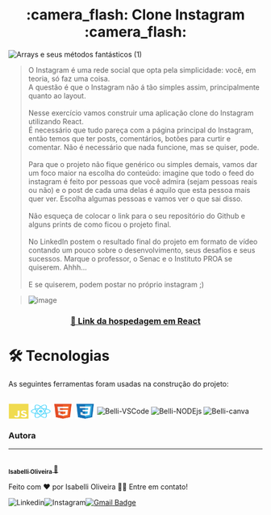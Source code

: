 <h1 align=center >	:camera_flash: Clone Instagram 	:camera_flash: </h1>

![Arrays e seus métodos fantásticos (1)](https://user-images.githubusercontent.com/104120168/202301964-e9b499e5-b3aa-41fd-9173-487caef86e51.jpg)

> <p>O Instagram é uma rede social que opta pela simplicidade: você, em teoria, só faz uma coisa. <br>A questão é que o Instagram não á tão simples assim, principalmente quanto ao layout. <br><br>Nesse exercício vamos construir uma aplicação clone do Instagram utilizando React.<br>É necessário que tudo pareça com a página principal do Instagram, então temos que ter posts, comentários, botões para curtir e comentar. Não é necessário que nada funcione, mas se quiser, pode.<br><br>Para que o projeto não fique genérico ou simples demais, vamos dar um foco maior na escolha do conteúdo: imagine que todo o feed do instagram é feito por pessoas que você admira (sejam pessoas reais ou não) e o post de cada uma delas é aquilo que esta pessoa mais quer ver. Escolha algumas pessoas e vamos ver o que sai disso. <br><br>Não esqueça de colocar o link para o seu repositório do Github e alguns prints de como ficou o projeto final.<br><br>No LinkedIn postem o resultado final do projeto em formato de vídeo contando um pouco sobre o desenvolvimento, seus desafios e seus sucessos. Marque o professor, o Senac e o Instituto PROA se quiserem. Ahhh...<br><br>E se quiserem, podem postar no próprio instagram ;) </p>

> ![image](https://user-images.githubusercontent.com/104120168/202893509-218cc0fe-d6ce-4ea4-af44-da526dfb52a4.png)

<h3 align="center">
    <a href="http://192.168.56.1:3000/">🔗 Link da hospedagem em React</a>
</h3>

<h1>🛠 Tecnologias</h1>

As seguintes ferramentas foram usadas na construção do projeto:

 <div style="display: inline_block"><br>
  <img align="center" alt="Belli-js" height="30" width="40" src="https://raw.githubusercontent.com/devicons/devicon/master/icons/javascript/javascript-plain.svg">
  <img align="center" alt="Belli-react" height="30" width="40" src="https://raw.githubusercontent.com/devicons/devicon/master/icons/react/react-original.svg">
  <img align="center" alt="Belli-HTML" height="30" width="40" src="https://raw.githubusercontent.com/devicons/devicon/master/icons/html5/html5-original.svg">
  <img align="center" alt="Belli-CSS" height="30" width="40" src="https://raw.githubusercontent.com/devicons/devicon/master/icons/css3/css3-original.svg">
  <img align="center" alt="Belli-VSCode" height="30" src="https://upload.wikimedia.org/wikipedia/commons/thumb/2/2d/Visual_Studio_Code_1.18_icon.svg/2056px-Visual_Studio_Code_1.18_icon.svg.png"/>
  <img align="center" alt="Belli-NODEjs" height="40" width="40"  src="https://cdn.iconscout.com/icon/free/png-256/node-js-1174925.png"> 
  <img align="center" alt="Belli-canva" height="40" width="40"  src="https://upload.wikimedia.org/wikipedia/commons/thumb/0/08/Canva_icon_2021.svg/2048px-Canva_icon_2021.svg.png"> 
</div>

### Autora
---

<a href="#">
 <img style="border-radius: 50%;" src="https://github.com/IsabelliOliveira.png" width="100px;" alt=""/>
 <br />
 <sub><b>Isabelli Oliveira </b></sub></a> <a href="#" title="euzinha">🚀</a>


Feito com ❤️ por Isabelli Oliveira 👋🏽 Entre em contato!

  <a  href="https://www.linkedin.com/in/isabelli-oliveira-/"><img align="left" alt="Linkedin" title="Youtube" src="https://img.shields.io/badge/linkedin-%230077B5.svg?style=for-the-badge&logo=linkedin&logoColor=white"/></a>
 <a  href="https://www.instagram.com/isabellioliveira29/"><img align="left" alt="Instagram" title="Instagram" src="https://img.shields.io/badge/instagram-%23E4405F.svg?style=for-the-badge&logo=Instagram&logoColor=white"/></a> 
[![Gmail Badge](https://img.shields.io/badge/-isabelli.camargo29@gmail.com-c14438?style=flat-square&logo=Gmail&logoColor=white&link=mailto:isabelli.camargo29@o@gmail.com)](mailto:isabelli.camargo29@@gmail.com)





